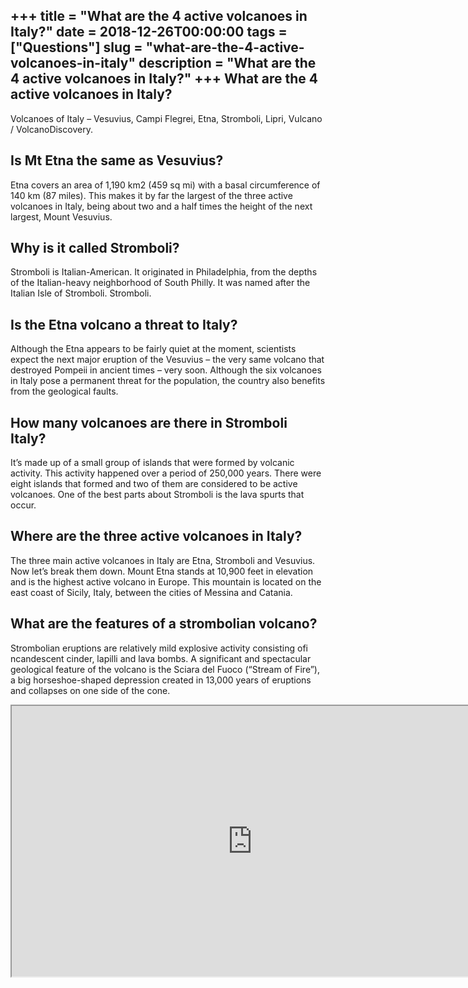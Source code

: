 +++
title = "What are the 4 active volcanoes in Italy?"
date = 2018-12-26T00:00:00
tags = ["Questions"]
slug = "what-are-the-4-active-volcanoes-in-italy"
description = "What are the 4 active volcanoes in Italy?"
+++
What are the 4 active volcanoes in Italy?
-----------------------------------------

Volcanoes of Italy – Vesuvius, Campi Flegrei, Etna, Stromboli, Lipri, Vulcano / VolcanoDiscovery.

Is Mt Etna the same as Vesuvius?
--------------------------------

Etna covers an area of 1,190 km2 (459 sq mi) with a basal circumference of 140 km (87 miles). This makes it by far the largest of the three active volcanoes in Italy, being about two and a half times the height of the next largest, Mount Vesuvius.

Why is it called Stromboli?
---------------------------

Stromboli is Italian-American. It originated in Philadelphia, from the depths of the Italian-heavy neighborhood of South Philly. It was named after the Italian Isle of Stromboli. Stromboli.

Is the Etna volcano a threat to Italy?
--------------------------------------

Although the Etna appears to be fairly quiet at the moment, scientists expect the next major eruption of the Vesuvius – the very same volcano that destroyed Pompeii in ancient times – very soon. Although the six volcanoes in Italy pose a permanent threat for the population, the country also benefits from the geological faults.

How many volcanoes are there in Stromboli Italy?
------------------------------------------------

It’s made up of a small group of islands that were formed by volcanic activity. This activity happened over a period of 250,000 years. There were eight islands that formed and two of them are considered to be active volcanoes. One of the best parts about Stromboli is the lava spurts that occur.

Where are the three active volcanoes in Italy?
----------------------------------------------

The three main active volcanoes in Italy are Etna, Stromboli and Vesuvius. Now let’s break them down. Mount Etna stands at 10,900 feet in elevation and is the highest active volcano in Europe. This mountain is located on the east coast of Sicily, Italy, between the cities of Messina and Catania.

What are the features of a strombolian volcano?
-----------------------------------------------

Strombolian eruptions are relatively mild explosive activity consisting ofi ncandescent cinder, lapilli and lava bombs. A significant and spectacular geological feature of the volcano is the Sciara del Fuoco (“Stream of Fire”), a big horseshoe-shaped depression created in 13,000 years of eruptions and collapses on one side of the cone.

<iframe allow="accelerometer; autoplay; clipboard-write; encrypted-media; gyroscope; picture-in-picture" allowfullscreen="" class="__youtube_prefs__  epyt-is-override  no-lazyload" data-no-lazy="1" data-origheight="433" data-origwidth="770" data-skipgform_ajax_framebjll="" height="433" id="_ytid_95253" loading="lazy" src="https://www.youtube.com/embed/zKWdfKIknI0?enablejsapi=1&autoplay=0&cc_load_policy=0&cc_lang_pref=&iv_load_policy=1&loop=0&modestbranding=0&rel=1&fs=1&playsinline=0&autohide=2&theme=dark&color=red&controls=1&" title="YouTube player" width="770"></iframe>